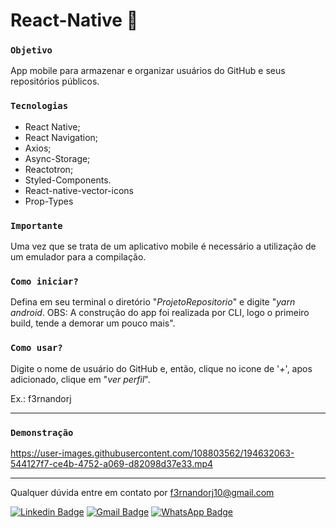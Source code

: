 # React-Native 📳

### `Objetivo`

App mobile para armazenar e organizar usuários do GitHub e seus repositórios públicos.

### `Tecnologias`

- React Native;
- React Navigation;
- Axios;
- Async-Storage;
- Reactotron;
- Styled-Components.
- React-native-vector-icons
- Prop-Types

### `Importante`

Uma vez que se trata de um aplicativo mobile é necessário a utilização de um emulador para a compilação.

### `Como iniciar?`

Defina em seu terminal o diretório "*ProjetoRepositorio*" e digite "*yarn android*. OBS: A construção do app foi realizada por CLI, logo o primeiro build, tende a demorar um pouco mais".

### `Como usar?`

Digite o nome de usuário do GitHub e, então, clique no icone de '*+*', apos adicionado, clique em "*ver perfil*".

Ex.: f3rnandorj

------------------------------------------------------------------

### `Demonstração`


https://user-images.githubusercontent.com/108803562/194632063-544127f7-ce4b-4752-a069-d82098d37e33.mp4


------------------------------------------------------------------

Qualquer dúvida entre em contato por <a href="mailto:f3rnandorj10@gmail.com?">f3rnandorj10@gmail.com</a>

[![Linkedin Badge](https://img.shields.io/badge/-LinkedIn-blue?style=flat-square&logo=Linkedin&logoColor=white&link=https://www.linkedin.com/in/fernando-henrique-6aaa28231/)](https://www.linkedin.com/in/fernando-henrique-6aaa28231/)
[![Gmail Badge](https://img.shields.io/badge/-Gmail-c14438?style=flat-square&logo=Gmail&logoColor=white&link=mailto:f3rnandorj10@gmail.com)](mailto:f3rnandorj10@gmail.com)
[![WhatsApp Badge](https://img.shields.io/badge/WhatsApp-25D366?style=flat-square&logo=whatsapp&logoColor=white)](https://wa.me/5521964121905)
